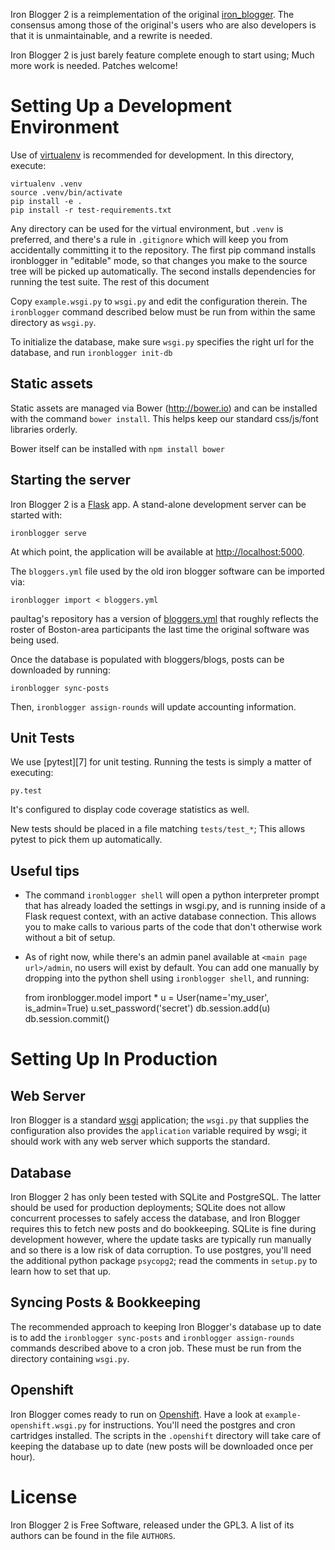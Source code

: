 Iron Blogger 2 is a reimplementation of the original [iron_blogger][1].
The consensus among those of the original's users who are also
developers is that it is unmaintainable, and a rewrite is needed.

Iron Blogger 2 is just barely feature complete enough to start using; 
Much more work is needed. Patches welcome!

# Setting Up a Development Environment

Use of [virtualenv][1] is recommended for development. In this 
directory, execute:

    virtualenv .venv
    source .venv/bin/activate
    pip install -e .
    pip install -r test-requirements.txt

Any directory can be used for the virtual environment, but `.venv` is 
preferred, and there's a rule in `.gitignore` which will keep you from 
accidentally committing it to the repository. The first pip command 
installs ironblogger in "editable" mode, so that changes you make to the 
source tree will be picked up automatically. The second installs 
dependencies for running the test suite. The rest of this document

Copy `example.wsgi.py` to `wsgi.py` and edit the configuration therein.
The `ironblogger` command described below must be run from within the 
same directory as `wsgi.py`.

To initialize the database, make sure `wsgi.py` specifies the right url 
for the database, and run `ironblogger init-db`


## Static assets

Static assets are managed via Bower (http://bower.io) and can be installed with the command `bower install`. This helps keep our standard css/js/font libraries orderly. 

Bower itself can be installed with `npm install bower`


## Starting the server

Iron Blogger 2 is a [Flask][2] app. A stand-alone development server can
be started with:

    ironblogger serve

At which point, the application will be available at
<http://localhost:5000>.


The `bloggers.yml` file used by the old iron blogger software can be 
imported via:

    ironblogger import < bloggers.yml

paultag's repository has a version of [bloggers.yml][4] that roughly 
reflects the roster of Boston-area participants the last time the 
original software was being used.

Once the database is populated with bloggers/blogs, posts can be downloaded
by running:

    ironblogger sync-posts

Then, `ironblogger assign-rounds` will update accounting information.

## Unit Tests

We use [pytest][7] for unit testing. Running the tests is simply a 
matter of executing:

    py.test

It's configured to display code coverage statistics as well.

New tests should be placed in a file matching `tests/test_*`; This 
allows pytest to pick them up automatically.

## Useful tips

* The command `ironblogger shell` will open a python interpreter prompt 
  that has already loaded the settings in wsgi.py, and is running inside 
  of a Flask request context, with an active database connection. This allows
  you to make calls to various parts of the code that don't otherwise work
  without a bit of setup.
* As of right now, while there's an admin panel available at `<main page 
  url>/admin`, no users will exist by default. You can add one manually 
  by dropping into the python shell using `ironblogger shell`, and running:

    from ironblogger.model import *
    u = User(name='my_user', is_admin=True)
    u.set_password('secret')
    db.session.add(u)
    db.session.commit()

# Setting Up In Production

## Web Server

Iron Blogger is a standard [wsgi][5] application; the `wsgi.py` that 
supplies the configuration also provides the `application` variable 
required by wsgi; it should work with any web server which supports the 
standard.

## Database

Iron Blogger 2 has only been tested with SQLite and PostgreSQL. The 
latter should be used for production deployments; SQLite does not allow 
concurrent processes to safely access the database, and Iron Blogger 
requires this to fetch new posts and do bookkeeping. SQLite is fine 
during development however, where the update tasks are typically run 
manually and so there is a low risk of data corruption. To use postgres, 
you'll need the additional python package `psycopg2`; read the comments 
in `setup.py` to learn how to set that up.

## Syncing Posts & Bookkeeping

The recommended approach to keeping Iron Blogger's database up to date 
is to add the `ironblogger sync-posts` and `ironblogger assign-rounds` 
commands described above to a cron job. These must be run from the 
directory containing `wsgi.py`.

## Openshift

Iron Blogger comes ready to run on [Openshift][6]. Have a look at 
`example-openshift.wsgi.py` for instructions. You'll need the postgres 
and cron cartridges installed. The scripts in the `.openshift` directory 
will take care of keeping the database up to date (new posts will be 
downloaded once per hour).

# License

Iron Blogger 2 is Free Software, released under the GPL3. A list of
its authors can be found in the file `AUTHORS`.

[1]: https://github.com/paultag/iron-blogger
[2]: http://flask.pocoo.org/
[3]: https://virtualenv.pypa.io/en/latest/
[4]: https://raw.githubusercontent.com/paultag/iron-blogger/master/bloggers.yml
[5]: https://en.wikipedia.org/wiki/Web_Server_Gateway_Interface
[6]: https://www.openshift.com/
